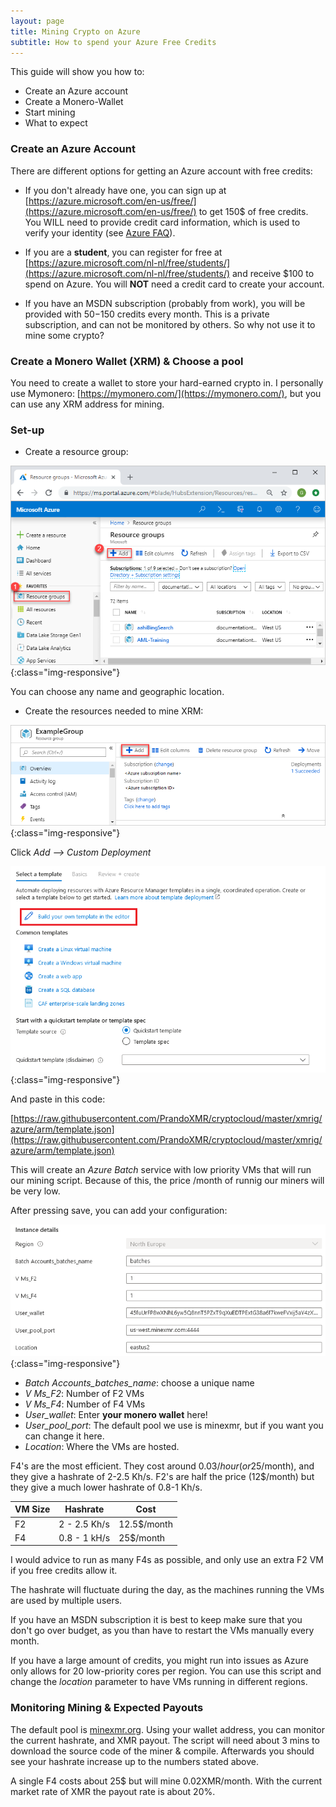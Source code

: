 ```yaml
---
layout: page
title: Mining Crypto on Azure
subtitle: How to spend your Azure Free Credits
---
```


This guide will show you how to:
- Create an Azure account
- Create a Monero-Wallet
- Start mining
- What to expect

### Create an Azure Account

There are different options for getting an Azure account with free credits:

- If you don't already have one, you can sign up at [https://azure.microsoft.com/en-us/free/](https://azure.microsoft.com/en-us/free/) to get 150$ of free credits.
You WILL need to provide credit card information, which is used to verify your identity (see [Azure FAQ](https://azure.microsoft.com/en-us/free/free-account-faq/)).

- If you are a **student**, you can register for free at [https://azure.microsoft.com/nl-nl/free/students/](https://azure.microsoft.com/nl-nl/free/students/) and receive $100 to spend on Azure. You will **NOT** need a credit card to create your account.

- If you have an MSDN subscription (probably from work), you will be provided with 50$-150$ credits every month. This is a private subscription, and can not be monitored by others. So why not use it to mine some crypto?

### Create a Monero Wallet (XRM) & Choose a pool

You need to create a wallet to store your hard-earned crypto in. I personally use Mymonero: [https://mymonero.com/](https://mymonero.com/), but you can use any XRM address for mining.


### Set-up 

- Create a resource group:

![ResourceGroups](assets/img/manage-resource-groups-add-group.png){:class="img-responsive"}

You can choose any name and geographic location.

- Create the resources needed to mine XRM:

![ResourceGroups](assets/img/add-resource.png){:class="img-responsive"}

Click *Add --> Custom Deployment* 

![ResourceGroups](assets/img/Template_editor.png){:class="img-responsive"}

And paste in this code:

[https://raw.githubusercontent.com/PrandoXMR/cryptocloud/master/xmrig/azure/arm/template.json](https://raw.githubusercontent.com/PrandoXMR/cryptocloud/master/xmrig/azure/arm/template.json)

This will create an *Azure Batch* service with low priority VMs that will run our mining script.
Because of this, the price /month of runnig our miners will be very low.

After pressing save, you can add your configuration:


![ResourceGroups](assets/img/config.PNG){:class="img-responsive"}

- *Batch Accounts_batches_name*: choose a unique name
- *V Ms_F2*: Number of F2 VMs 
- *V Ms_F4*: Number of F4 VMs 
- *User_wallet*: Enter **your monero wallet** here!
- *User_pool_port*: The default pool we use is minexmr, but if you want you can change it here.
- *Location*: Where the VMs are hosted.

F4's are the most efficient. They cost around 0.03$/hour (or 25$/month), and they give a hashrate of 2-2.5 Kh/s.
F2's are half the price (12$/month) but they give a much lower hashrate of 0.8-1 Kh/s.

VM Size | Hashrate | Cost
--- | --- | ---
 F2  | 2 - 2.5 Kh/s | 12.5$/month 
 F4  | 0.8 - 1 kH/s |   25$/month 



   I would advice to run as many F4s as possible, and only use an extra F2 VM if you free credits allow it.

   The hashrate will fluctuate during the day, as the machines running the VMs are used by multiple users.

   If you have an MSDN subscription it is best to keep make sure that you don't go over budget, as you than have to restart the VMs manually every month.

   If you have a large amount of credits, you might run into issues as Azure only allows for 20 low-priority cores per region. You can use this script and change the *location* parameter to have VMs running in different regions.

### Monitoring Mining & Expected Payouts 

The default pool is [minexmr.org](https://minexmr.com/dashboard). Using your wallet address, you can monitor the current hashrate, and XMR payout.
The script will need about 3 mins to download the source code of the miner & compile. Afterwards you should see your hashrate increase up to the numbers stated above.

A single F4 costs about 25$ but will mine 0.02XMR/month. With the current market rate of XMR the payout rate is about 20%.



